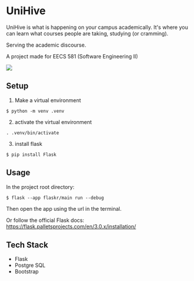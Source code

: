 # UniHive 
UniHive is what is happening on your campus academically. It's where you can learn what courses people are taking, studying (or cramming).  

Serving the academic discourse. 

A project made for EECS 581 (Software Engineering II) 

![]("app/static/unihive_proof_of_concept.png")

## Setup 
1) Make a virtual environment
```
$ python -m venv .venv
```
2) activate the virtual environment 

```
. .venv/bin/activate
```

3) install flask
```
$ pip install Flask
```

## Usage 
In the project root directory: 
```
$ flask --app flaskr/main run --debug
```

Then open the app using the url in the terminal. 

Or follow the official Flask docs: https://flask.palletsprojects.com/en/3.0.x/installation/

## Tech Stack 
- Flask 
- Postgre SQL
- Bootstrap 


